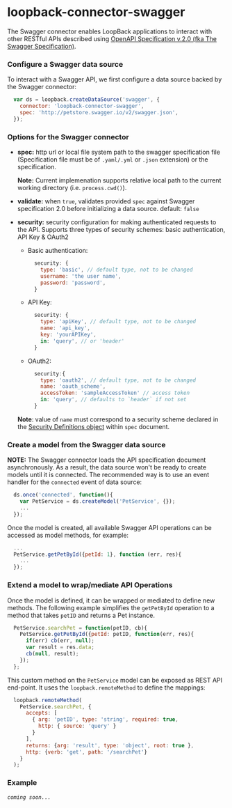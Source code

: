 # loopback-connector-swagger
The Swagger connector enables LoopBack applications to interact with other RESTful APIs described using [OpenAPI Specification v.2.0 (fka The Swagger Specification)](https://github.com/OAI/OpenAPI-Specification/blob/master/versions/2.0.md).

### Configure a Swagger data source
To interact with a Swagger API, we first configure a data source backed by the Swagger connector:

```javascript
  var ds = loopback.createDataSource('swagger', {
    connector: 'loopback-connector-swagger',
    spec: 'http://petstore.swagger.io/v2/swagger.json',
  });
```

### Options for the Swagger connector
- **spec:** http url or local file system path to the swagger specification file (Specification file must be of `.yaml/.yml` or `.json` extension) or the specification.

  **Note:** Current implemenation supports relative local path to the current working directory (i.e. `process.cwd()`).
- **validate:** when `true`, validates provided `spec` against Swagger specification 2.0 before initializing a data source.
default: `false`
- **security:** security configuration for making authenticated requests to the API. Supports three types of security schemes: basic authentication, API Key & OAuth2

  - Basic authentication:

    ```javascript
      security: {
        type: 'basic', // default type, not to be changed
        username: 'the user name',
        password: 'password',
      }
    ```
  - API Key:

    ```javascript
      security: {
        type: 'apiKey', // default type, not to be changed
        name: 'api_key',
        key: 'yourAPIKey',
        in: 'query', // or 'header'
      }
    ```
  - OAuth2:

    ```javascript
      security:{
        type: 'oauth2', // default type, not to be changed
        name: 'oauth_scheme',
        accessToken: 'sampleAccessToken' // access token
        in: 'query', // defaults to `header` if not set
      }
    ```
  **Note**: value of `name` must correspond to a security scheme declared in the [Security Definitions object](https://github.com/OAI/OpenAPI-Specification/blob/master/versions/2.0.md#security-definitions-object) within `spec` document.

### Create a model from the Swagger data source
**NOTE:** The Swagger connector loads the API specification document asynchronously. As a result, the data source won't be ready to create models until it is connected. The recommended way is to use an event handler for the `connected` event of data source:

  ```javascript
    ds.once('connected', function(){
      var PetService = ds.createModel('PetService', {});
      ...
    });
  ```
Once the model is created, all available Swagger API operations can be accessed as model methods, for example:
  ```javascript
    ...
    PetService.getPetById({petId: 1}, function (err, res){
      ...
    });
  ```

### Extend a model to wrap/mediate API Operations
Once the model is defined, it can be wrapped or mediated to define new methods. The following example simplifies the `getPetById` operation to a method that takes `petID` and returns a Pet instance.

```javascript
  PetService.searchPet = function(petID, cb){
    PetService.getPetById({petId: petID, function(err, res){
      if(err) cb(err, null);
      var result = res.data;
      cb(null, result);
    });
  };
```

This custom method on the `PetService` model can be exposed as REST API end-point. It uses the `loopback.remoteMethod` to define the mappings:

```javascript
  loopback.remoteMethod(
    PetService.searchPet, {
      accepts: [
        { arg: 'petID', type: 'string', required: true,
          http: { source: 'query' }
        }
      ],
      returns: {arg: 'result', type: 'object', root: true },
      http: {verb: 'get', path: '/searchPet'}
    }
  );
```

### Example
_`coming soon...`_